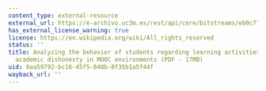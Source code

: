 ```yaml
---
content_type: external-resource
external_url: https://e-archivo.uc3m.es/rest/api/core/bitstreams/eb0c7796-e9bd-439e-b20f-c008db7b6b18/content
has_external_license_warning: true
license: https://en.wikipedia.org/wiki/All_rights_reserved
status: ''
title: Analyzing the behavior of students regarding learning activities, badges, and
  academic dishonesty in MOOC environments (PDF - 17MB)
uid: 0aa59792-bc16-45f5-840b-8f35b1a5f44f
wayback_url: ''
---
```

